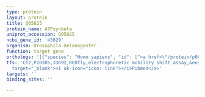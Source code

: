 ```yaml
---
type: protein
layout: protein
title: Q05825
protein_name: ATPsynbeta
uniprot_accession: Q05825
ncbi_gene_id: '43829'
organism: Drosophila melanogaster
function: target gene
orthologs: '[{"species": "Homo sapiens", "id": ["<a href=\"/protein/p06576\">P06576</a>"]}, {"species": "Caenorhabditis elegans", "id": ["P46561"]}, {"species": "Mus musculus", "id": ["P56480"]}, {"species": "Rattus norvegicus", "id": ["G3V6D3"]}, {"species": "Saccharomyces cerevisiae", "id": ["<a href=\"/protein/p00830\">P00830</a>"]}]'
tfs: 'Cf2,P20385,33692,REDfly,electrophoretic mobility shift assay,&ensp;<a href="https://www.ncbi.nlm.nih.gov/pubmed/?term=16120280%5Buid%5D+OR+20965965%5Buid%5D"
  target="_blank"><i uk-icon="icon: link"></i>Pubmed</a>'
targets: ''
binding_sites: ''

---
```

